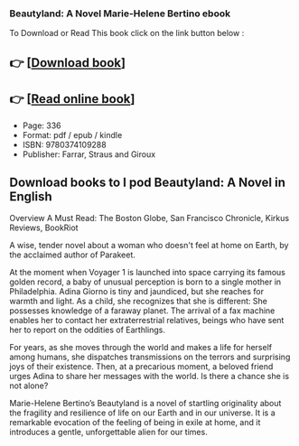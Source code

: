 ### Beautyland: A Novel Marie-Helene Bertino ebook

To Download or Read This book click on the link button below :

## 👉  [**[Download book](http://get-pdfs.com/download.php?group=book&from=github.com&id=696288&lnk=1064 "Download book")**]

## 👉  [**[Read online book](http://get-pdfs.com/download.php?group=book&from=github.com&id=696288&lnk=1064 "Read online book")**]


* Page: 336
* Format: pdf / epub / kindle
* ISBN: 9780374109288
* Publisher: Farrar, Straus and Giroux



## Download books to I pod Beautyland: A Novel in English


Overview
A Must Read: The Boston Globe, San Francisco Chronicle, Kirkus Reviews, BookRiot
 
 A wise, tender novel about a woman who doesn&#039;t feel at home on Earth, by the acclaimed author of Parakeet.

 At the moment when Voyager 1 is launched into space carrying its famous golden record, a baby of unusual perception is born to a single mother in Philadelphia. Adina Giorno is tiny and jaundiced, but she reaches for warmth and light. As a child, she recognizes that she is different: She possesses knowledge of a faraway planet. The arrival of a fax machine enables her to contact her extraterrestrial relatives, beings who have sent her to report on the oddities of Earthlings.
 
 For years, as she moves through the world and makes a life for herself among humans, she dispatches transmissions on the terrors and surprising joys of their existence. Then, at a precarious moment, a beloved friend urges Adina to share her messages with the world. Is there a chance she is not alone?
 
 Marie-Helene Bertino’s Beautyland is a novel of startling originality about the fragility and resilience of life on our Earth and in our universe. It is a remarkable evocation of the feeling of being in exile at home, and it introduces a gentle, unforgettable alien for our times.



